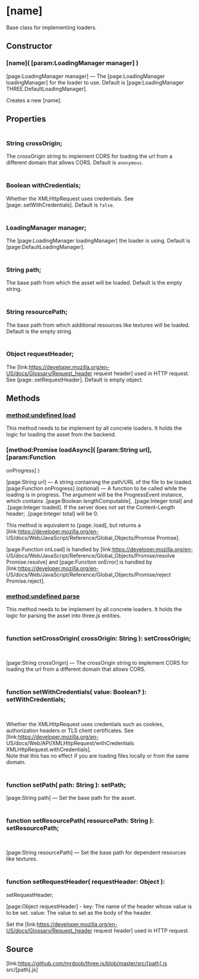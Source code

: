 # [name]

Base class for implementing loaders.

## Constructor

### [name]( [param:LoadingManager manager] )

[page:LoadingManager manager] — The [page:LoadingManager loadingManager] for
the loader to use. Default is [page:LoadingManager
THREE.DefaultLoadingManager].

Creates a new [name].

## Properties

### <br/> String crossOrigin; <br/>

The crossOrigin string to implement CORS for loading the url from a different
domain that allows CORS. Default is `anonymous`.

### <br/> Boolean withCredentials; <br/>

Whether the XMLHttpRequest uses credentials. See [page:.setWithCredentials].
Default is `false`.

### <br/> LoadingManager manager; <br/>

The [page:LoadingManager loadingManager] the loader is using. Default is
[page:DefaultLoadingManager].

### <br/> String path; <br/>

The base path from which the asset will be loaded. Default is the empty
string.

### <br/> String resourcePath; <br/>

The base path from which additional resources like textures will be loaded.
Default is the empty string.

### <br/> Object requestHeader; <br/>

The [link:https://developer.mozilla.org/en-US/docs/Glossary/Request_header
request header] used in HTTP request. See [page:.setRequestHeader]. Default is
empty object.

## Methods

### [method:undefined load]()

This method needs to be implement by all concrete loaders. It holds the logic
for loading the asset from the backend.

###  [method:Promise loadAsync]( [param:String url], [param:Function
onProgress] )

[page:String url] — A string containing the path/URL of the file to be loaded.  
[page:Function onProgress] (optional) — A function to be called while the
loading is in progress. The argument will be the ProgressEvent instance, which
contains .[page:Boolean lengthComputable], .[page:Integer total] and
.[page:Integer loaded]. If the server does not set the Content-Length header;
.[page:Integer total] will be 0.  

This method is equivalent to [page:.load], but returns a
[link:https://developer.mozilla.org/en-
US/docs/Web/JavaScript/Reference/Global_Objects/Promise Promise].

[page:Function onLoad] is handled by [link:https://developer.mozilla.org/en-
US/docs/Web/JavaScript/Reference/Global_Objects/Promise/resolve
Promise.resolve] and [page:Function onError] is handled by
[link:https://developer.mozilla.org/en-
US/docs/Web/JavaScript/Reference/Global_Objects/Promise/reject
Promise.reject].

### [method:undefined parse]()

This method needs to be implement by all concrete loaders. It holds the logic
for parsing the asset into three.js entities.

### <br/> function setCrossOrigin( crossOrigin: String ): setCrossOrigin;
<br/>

[page:String crossOrigin] — The crossOrigin string to implement CORS for
loading the url from a different domain that allows CORS.

### <br/> function setWithCredentials( value: Boolean? ): setWithCredentials;
<br/>

Whether the XMLHttpRequest uses credentials such as cookies, authorization
headers or TLS client certificates. See
[link:https://developer.mozilla.org/en-
US/docs/Web/API/XMLHttpRequest/withCredentials
XMLHttpRequest.withCredentials].  
Note that this has no effect if you are loading files locally or from the same
domain.

### <br/> function setPath( path: String ): setPath; <br/>

[page:String path] — Set the base path for the asset.

### <br/> function setResourcePath( resourcePath: String ): setResourcePath;
<br/>

[page:String resourcePath] — Set the base path for dependent resources like
textures.

### <br/> function setRequestHeader( requestHeader: Object ):
setRequestHeader; <br/>

[page:Object requestHeader] - key: The name of the header whose value is to be
set. value: The value to set as the body of the header.  
  
Set the [link:https://developer.mozilla.org/en-US/docs/Glossary/Request_header
request header] used in HTTP request.

## Source

[link:https://github.com/mrdoob/three.js/blob/master/src/[path].js
src/[path].js]

